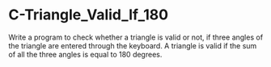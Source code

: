 # C-Triangle_Valid_If_180
Write a program to check whether a triangle is valid or not, if three angles of the triangle are entered through the keyboard. A triangle is valid if the sum of all the three angles is equal to 180 degrees.
